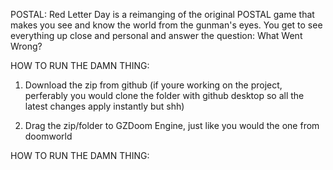 POSTAL: Red Letter Day is a reimanging of the original POSTAL game that makes you see and know the world from the gunman's eyes.
You get to see everything up close and personal and answer the question: What Went Wrong?

HOW TO RUN THE DAMN THING:

1. Download the zip from github (if youre working on the project, perferably you would clone the folder with github desktop so all the latest changes apply instantly but shh)

2. Drag the zip/folder to GZDoom Engine, just like you would the one from doomworld

HOW TO RUN THE DAMN THING: